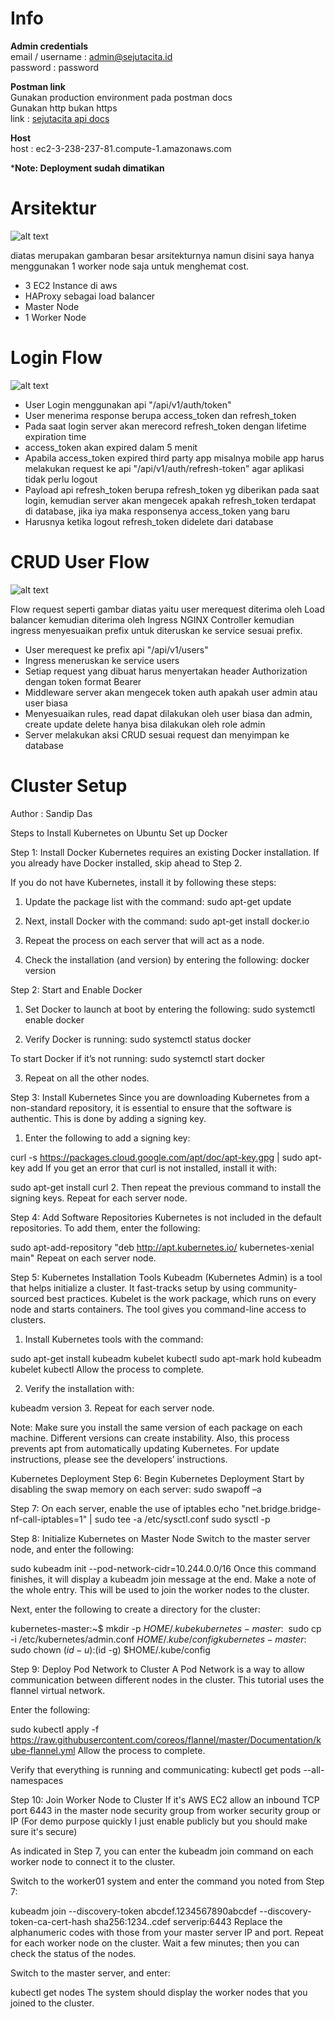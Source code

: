 # Info
**Admin credentials** <br>
email / username	: admin@sejutacita.id <br>
password			: password

**Postman link** <br>
Gunakan production environment pada postman docs <br>
Gunakan http bukan https <br>
link : [sejutacita api docs](https://documenter.getpostman.com/view/11962530/TVsskUi6)

**Host** <br>
host : ec2-3-238-237-81.compute-1.amazonaws.com <br>

***Note: Deployment sudah dimatikan**

# Arsitektur

![alt text](https://github.com/Rampo0/assignment-test/blob/master/image/Keseluruhan%20Arisitektur.png) <br>

diatas merupakan gambaran besar arsitekturnya namun disini saya hanya menggunakan 1 worker node saja untuk menghemat cost.

- 3 EC2 Instance di aws
- HAProxy sebagai load balancer
- Master Node
- 1 Worker Node

# Login Flow

![alt text](https://github.com/Rampo0/assignment-test/blob/master/image/Auth%20Login%20Flow.png) <br>

- User Login menggunakan api "/api/v1/auth/token"
- User menerima response berupa access_token dan refresh_token
- Pada saat login server akan merecord refresh_token dengan lifetime expiration time
- access_token akan expired dalam 5 menit
- Apabila access_token expired third party app misalnya mobile app harus melakukan request ke api "/api/v1/auth/refresh-token" agar aplikasi tidak perlu logout
- Payload api refresh_token berupa refresh_token yg diberikan pada saat login, kemudian server akan mengecek apakah refresh_token terdapat di database, jika iya maka responsenya access_token yang baru
- Harusnya ketika logout refresh_token didelete dari database

# CRUD User Flow

![alt text](https://github.com/Rampo0/assignment-test/blob/master/image/CRUD%20Flow.png) <br>

Flow request seperti gambar diatas yaitu user merequest diterima oleh Load balancer kemudian diterima oleh Ingress NGINX Controller kemudian ingress menyesuaikan prefix untuk diteruskan ke service sesuai prefix.

- User merequest ke prefix api "/api/v1/users"
- Ingress meneruskan ke service users
- Setiap request yang dibuat harus menyertakan header Authorization dengan token format Bearer
- Middleware server akan mengecek token auth apakah user admin atau user biasa
- Menyesuaikan rules, read dapat dilakukan oleh user biasa dan admin, create update delete hanya bisa dilakukan oleh role admin
- Server melakukan aksi CRUD sesuai request dan menyimpan ke database

# Cluster Setup

Author : Sandip Das

Steps to Install Kubernetes on Ubuntu
Set up Docker

Step 1: Install Docker
Kubernetes requires an existing Docker installation. If you already have Docker installed, skip ahead to Step 2.

If you do not have Kubernetes, install it by following these steps:

1. Update the package list with the command:
sudo apt-get update

2. Next, install Docker with the command:
sudo apt-get install docker.io

3. Repeat the process on each server that will act as a node.

4. Check the installation (and version) by entering the following:
docker version

Step 2: Start and Enable Docker

1. Set Docker to launch at boot by entering the following:
sudo systemctl enable docker

2. Verify Docker is running:
sudo systemctl status docker

To start Docker if it’s not running:
sudo systemctl start docker

3. Repeat on all the other nodes.

Step 3: Install Kubernetes
Since you are downloading Kubernetes from a non-standard repository, it is essential to ensure that the software is authentic. This is done by adding a signing key.

1. Enter the following to add a signing key:

curl -s https://packages.cloud.google.com/apt/doc/apt-key.gpg | sudo apt-key add
If you get an error that curl is not installed, install it with:

sudo apt-get install curl
2. Then repeat the previous command to install the signing keys. Repeat for each server node.

Step 4: Add Software Repositories
Kubernetes is not included in the default repositories. To add them, enter the following:

sudo apt-add-repository "deb http://apt.kubernetes.io/ kubernetes-xenial main"
Repeat on each server node.

Step 5: Kubernetes Installation Tools
Kubeadm (Kubernetes Admin) is a tool that helps initialize a cluster. It fast-tracks setup by using community-sourced best practices. Kubelet is the work package, which runs on every node and starts containers. The tool gives you command-line access to clusters.

1. Install Kubernetes tools with the command:

sudo apt-get install kubeadm kubelet kubectl
sudo apt-mark hold kubeadm kubelet kubectl
Allow the process to complete.

2. Verify the installation with:

kubeadm version
3. Repeat for each server node.

Note: Make sure you install the same version of each package on each machine. Different versions can create instability. Also, this process prevents apt from automatically updating Kubernetes. For update instructions, please see the developers’ instructions.

Kubernetes Deployment
Step 6: Begin Kubernetes Deployment
Start by disabling the swap memory on each server:
sudo swapoff –a

Step 7:
On each server, enable the use of iptables 
echo "net.bridge.bridge-nf-call-iptables=1" | sudo tee -a /etc/sysctl.conf
sudo sysctl -p

Step 8: Initialize Kubernetes on Master Node
Switch to the master server node, and enter the following:

sudo kubeadm init --pod-network-cidr=10.244.0.0/16
Once this command finishes, it will display a kubeadm join message at the end. Make a note of the whole entry. This will be used to join the worker nodes to the cluster.

Next, enter the following to create a directory for the cluster:

kubernetes-master:~$ mkdir -p $HOME/.kube
kubernetes-master:~$ sudo cp -i /etc/kubernetes/admin.conf $HOME/.kube/config
kubernetes-master:~$ sudo chown $(id -u):$(id -g) $HOME/.kube/config

Step 9: Deploy Pod Network to Cluster
A Pod Network is a way to allow communication between different nodes in the cluster. This tutorial uses the flannel virtual network.

Enter the following:

sudo kubectl apply -f https://raw.githubusercontent.com/coreos/flannel/master/Documentation/kube-flannel.yml
Allow the process to complete.

Verify that everything is running and communicating:
kubectl get pods --all-namespaces

Step 10: Join Worker Node to Cluster
If it's AWS EC2 allow an inbound TCP port 6443 in the master node security group from worker security group or IP (For demo purpose quickly I just enable publicly but you should make sure it's secure)

As indicated in Step 7, you can enter the kubeadm join command on each worker node to connect it to the cluster.

Switch to the worker01 system and enter the command you noted from Step 7:

kubeadm join --discovery-token abcdef.1234567890abcdef --discovery-token-ca-cert-hash sha256:1234..cdef serverip:6443
Replace the alphanumeric codes with those from your master server IP and port. Repeat for each worker node on the cluster. Wait a few minutes; then you can check the status of the nodes.

Switch to the master server, and enter:

kubectl get nodes
The system should display the worker nodes that you joined to the cluster.
